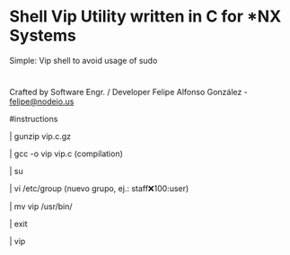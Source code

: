 # Shell Vip Utility written in C for *NX Systems

Simple: Vip shell to avoid usage of sudo

#

Crafted by Software Engr. / Developer Felipe Alfonso González - felipe@nodeio.us

#instructions

 | gunzip vip.c.gz
 
 | gcc -o vip vip.c (compilation)
 
 | su
 
 | vi /etc/group (nuevo grupo, ej.: staff:x:100:user)
 
 | mv vip /usr/bin/
 
 | exit
 
 | vip
 

